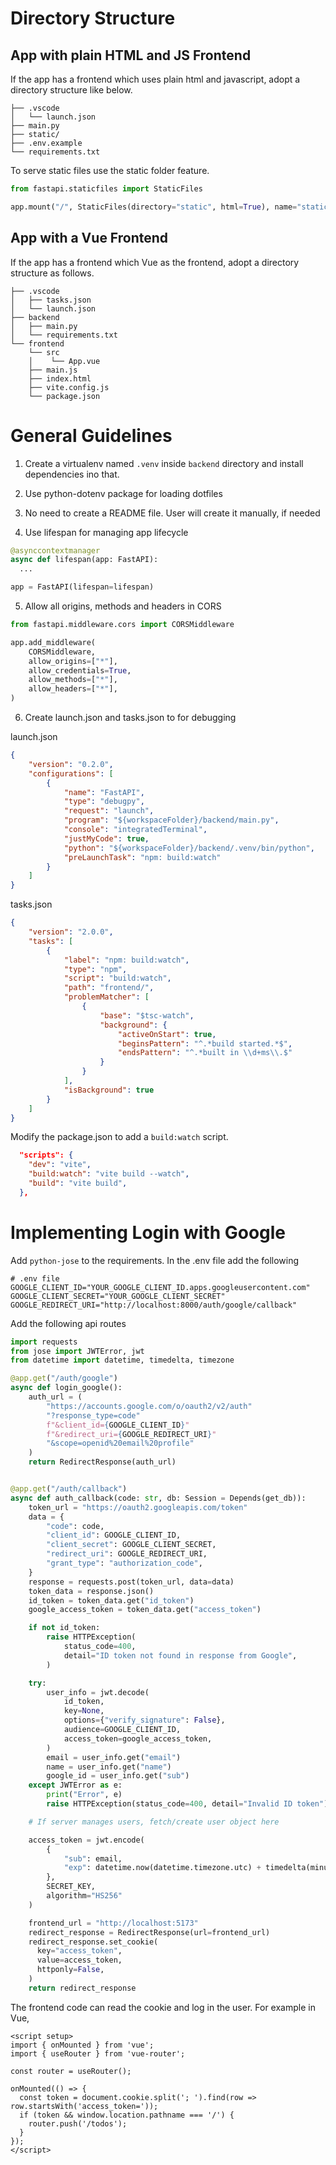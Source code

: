 # Directory Structure

## App with plain HTML and JS Frontend

If the app has a frontend which uses plain html and javascript, adopt a directory structure like below.

```
├── .vscode
│   └── launch.json
├── main.py
├── static/
├── .env.example
└── requirements.txt
```

To serve static files use the static folder feature.

```python
from fastapi.staticfiles import StaticFiles

app.mount("/", StaticFiles(directory="static", html=True), name="static")
```

## App with a Vue Frontend

If the app has a frontend which Vue as the frontend, adopt a directory structure as follows.

```
├── .vscode
│   ├── tasks.json
│   └── launch.json
├── backend
│   ├── main.py
│   └── requirements.txt
└── frontend
    └── src
    │    └── App.vue
    ├── main.js
    ├── index.html
    ├── vite.config.js
    └── package.json
```

# General Guidelines

1. Create a virtualenv named `.venv` inside `backend` directory and install dependencies ino that.

2. Use python-dotenv package for loading dotfiles

3. No need to create a README file. User will create it manually, if needed

4. Use lifespan for managing app lifecycle

```python
@asynccontextmanager
async def lifespan(app: FastAPI):
  ...

app = FastAPI(lifespan=lifespan)
```

5. Allow all origins, methods and headers in CORS
```python
from fastapi.middleware.cors import CORSMiddleware

app.add_middleware(
    CORSMiddleware,
    allow_origins=["*"],
    allow_credentials=True,
    allow_methods=["*"],
    allow_headers=["*"],
)
```

6. Create launch.json and tasks.json to for debugging

launch.json
```json
{
    "version": "0.2.0",
    "configurations": [
        {
            "name": "FastAPI",
            "type": "debugpy",
            "request": "launch",
            "program": "${workspaceFolder}/backend/main.py",
            "console": "integratedTerminal",
            "justMyCode": true,
            "python": "${workspaceFolder}/backend/.venv/bin/python",
            "preLaunchTask": "npm: build:watch"
        }
    ]
}
```

tasks.json
```json
{
    "version": "2.0.0",
    "tasks": [
        {
            "label": "npm: build:watch",
            "type": "npm",
            "script": "build:watch",
            "path": "frontend/",
            "problemMatcher": [
                {
                    "base": "$tsc-watch",
                    "background": {
                        "activeOnStart": true,
                        "beginsPattern": "^.*build started.*$",
                        "endsPattern": "^.*built in \\d+ms\\.$"
                    }
                }
            ],
            "isBackground": true
        }
    ]
}
```

Modify the package.json to add a `build:watch` script.

```json
  "scripts": {
    "dev": "vite",
    "build:watch": "vite build --watch",
    "build": "vite build",
  },
```

# Implementing Login with Google

Add `python-jose` to the requirements. In the .env file add the following

```
# .env file
GOOGLE_CLIENT_ID="YOUR_GOOGLE_CLIENT_ID.apps.googleusercontent.com"
GOOGLE_CLIENT_SECRET="YOUR_GOOGLE_CLIENT_SECRET"
GOOGLE_REDIRECT_URI="http://localhost:8000/auth/google/callback"
```

Add the following api routes

```python
import requests
from jose import JWTError, jwt
from datetime import datetime, timedelta, timezone

@app.get("/auth/google")
async def login_google():
    auth_url = (
        "https://accounts.google.com/o/oauth2/v2/auth"
        "?response_type=code"
        f"&client_id={GOOGLE_CLIENT_ID}"
        f"&redirect_uri={GOOGLE_REDIRECT_URI}"
        "&scope=openid%20email%20profile"
    )
    return RedirectResponse(auth_url)


@app.get("/auth/callback")
async def auth_callback(code: str, db: Session = Depends(get_db)):
    token_url = "https://oauth2.googleapis.com/token"
    data = {
        "code": code,
        "client_id": GOOGLE_CLIENT_ID,
        "client_secret": GOOGLE_CLIENT_SECRET,
        "redirect_uri": GOOGLE_REDIRECT_URI,
        "grant_type": "authorization_code",
    }
    response = requests.post(token_url, data=data)
    token_data = response.json()
    id_token = token_data.get("id_token")
    google_access_token = token_data.get("access_token")

    if not id_token:
        raise HTTPException(
            status_code=400,
            detail="ID token not found in response from Google",
        )

    try:
        user_info = jwt.decode(
            id_token,
            key=None,
            options={"verify_signature": False},
            audience=GOOGLE_CLIENT_ID,
            access_token=google_access_token,
        )
        email = user_info.get("email")
        name = user_info.get("name")
        google_id = user_info.get("sub")
    except JWTError as e:
        print("Error", e)
        raise HTTPException(status_code=400, detail="Invalid ID token")

    # If server manages users, fetch/create user object here

    access_token = jwt.encode(
        {
            "sub": email,
            "exp": datetime.now(datetime.timezone.utc) + timedelta(minutes=60 * 12),
        },
        SECRET_KEY,
        algorithm="HS256"
    )

    frontend_url = "http://localhost:5173"
    redirect_response = RedirectResponse(url=frontend_url)
    redirect_response.set_cookie(
      key="access_token",
      value=access_token,
      httponly=False,
    )
    return redirect_response

```

The frontend code can read the cookie and log in the user. For example in Vue,
```vue
<script setup>
import { onMounted } from 'vue';
import { useRouter } from 'vue-router';

const router = useRouter();

onMounted(() => {
  const token = document.cookie.split('; ').find(row => row.startsWith('access_token='));
  if (token && window.location.pathname === '/') {
    router.push('/todos');
  }
});
</script>
```

